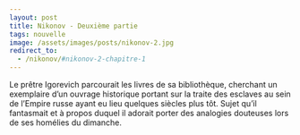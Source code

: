 ```yaml
---
layout: post
title: Nikonov - Deuxième partie
tags: nouvelle
image: /assets/images/posts/nikonov-2.jpg
redirect_to:
  - /nikonov/#nikonov-2-chapitre-1
---
```




Le prêtre Igorevich parcourait les livres de sa bibliothèque, cherchant un exemplaire d’un ouvrage historique portant sur la traite des esclaves au sein de l’Empire russe ayant eu lieu quelques siècles plus tôt. Sujet qu’il fantasmait et à propos duquel il adorait porter des analogies douteuses lors de ses homélies du dimanche.

<!--more-->

